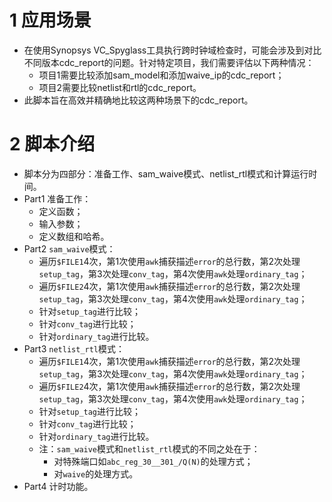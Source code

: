 # 1 应用场景
- 在使用Synopsys VC_Spyglass工具执行跨时钟域检查时，可能会涉及到对比不同版本cdc_report的问题。针对特定项目，我们需要评估以下两种情况：
  - 项目1需要比较添加sam_model和添加waive_ip的cdc_report；
  - 项目2需要比较netlist和rtl的cdc_report。
- 此脚本旨在高效并精确地比较这两种场景下的cdc_report。

# 2 脚本介绍
- 脚本分为四部分：准备工作、sam_waive模式、netlist_rtl模式和计算运行时间。
- Part1 准备工作：
	- 定义函数；
	- 输入参数；
	- 定义数组和哈希。
- Part2 `sam_waive`模式：
	- 遍历`$FILE1`4次，第1次使用`awk`捕获描述`error`的总行数，第2次处理`setup_tag`，第3次处理`conv_tag`，第4次使用`awk`处理`ordinary_tag`；
	- 遍历`$FILE2`4次，第1次使用`awk`捕获描述`error`的总行数，第2次处理`setup_tag`，第3次处理`conv_tag`，第4次使用`awk`处理`ordinary_tag`；
	- 针对`setup_tag`进行比较；
	- 针对`conv_tag`进行比较；
	- 针对`ordinary_tag`进行比较。
- Part3 `netlist_rtl`模式：
	- 遍历`$FILE1`4次，第1次使用`awk`捕获描述`error`的总行数，第2次处理`setup_tag`，第3次处理`conv_tag`，第4次使用`awk`处理`ordinary_tag`；
	- 遍历`$FILE2`4次，第1次使用`awk`捕获描述`error`的总行数，第2次处理`setup_tag`，第3次处理`conv_tag`，第4次使用`awk`处理`ordinary_tag`；
	- 针对`setup_tag`进行比较；
	- 针对`conv_tag`进行比较；
	- 针对`ordinary_tag`进行比较。
	- 注：`sam_waive`模式和`netlist_rtl`模式的不同之处在于：
		- 对特殊端口如`abc_reg_30__301_/Q(N)`的处理方式；
		- 对`waive`的处理方式。
- Part4 计时功能。
